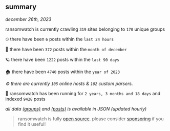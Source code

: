 
## summary
_december 26th, 2023_

ransomwatch is currently crawling `319` sites belonging to `170` unique groups

⏲ there have been `6` posts within the `last 24 hours`

🦈 there have been `372` posts within the `month of december`

🪐 there have been `1222` posts within the `last 90 days`

🏚 there have been `4740` posts within the `year of 2023`

_⚙️ there are currently `105` online hosts & `102` custom parsers._

🦕 ransomwatch has been running for `2 years, 3 months and 18 days` and indexed `9428` posts

_all data  [(groups)](http://ransomwhat.telemetry.ltd/groups) and [(posts)](http://ransomwhat.telemetry.ltd/posts) is available in JSON (updated hourly)_

> ransomwatch is fully [open source](https://github.com/joshhighet/ransomwatch#ransomwatch--). please consider [sponsoring](https://github.com/sponsors/joshhighet) if you find it useful!
